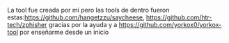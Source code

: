 La tool fue creada por mi pero las tools de dentro fueron estas:https://github.com/hangetzzu/saycheese, https://github.com/htr-tech/zphisher gracias por la ayuda y a https://github.com/yorkox0/yorkox-tool por enseñarme desde un inicio 
